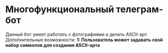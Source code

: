<h1>Многофункциональный телеграм-бот</h1>
<div>Данный бот умеет работать с фотографиями и делать ASCII-арт</div>
<div>Дополнительные возможности:
    <b>1: Пользователь может задавать свой набор символов для создания ASCII-арта</b>
</div>